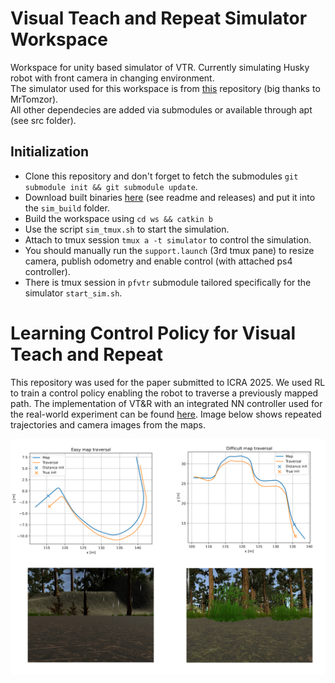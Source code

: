 # Visual Teach and Repeat Simulator Workspace
Workspace for unity based simulator of VTR. Currently simulating Husky robot with front camera in changing environment. \
The simulator used for this workspace is from [this](https://github.com/MrTomzor/navigation_unity_testbed) repository (big thanks to MrTomzor). \
All other dependecies are added via submodules or available through apt (see src folder).

## Initialization
- Clone this repository and don't forget to fetch the submodules `git submodule init && git submodule update`.
- Download built binaries [here](https://github.com/MrTomzor/navigation_unity_testbed) (see readme and releases) and put it into the `sim_build` folder.
- Build the workspace using `cd ws && catkin b`
- Use the script `sim_tmux.sh` to start the simulation.
- Attach to tmux session `tmux a -t simulator` to control the simulation.
- You should manually run the `support.launch` (3rd tmux pane) to resize camera, publish odometry and enable control (with attached ps4 controller).
- There is tmux session in `pfvtr` submodule tailored specifically for the simulator `start_sim.sh`.

# Learning Control Policy for Visual Teach and Repeat
This repository was used for the paper submitted to ICRA 2025. We used RL to train a control policy enabling the robot to traverse a previously mapped path.
The implementation of VT&R with an integrated NN controller used for the real-world experiment can be found [here](https://github.com/Zdeeno/pfvtr).
Image below shows repeated trajectories and camera images from the maps.

![examples](showcase_image.png)
